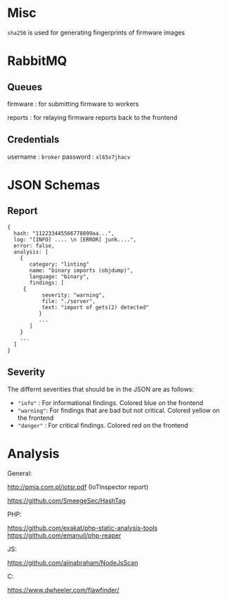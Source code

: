 # Misc

`sha256` is used for generating fingerprints of firmware images

# RabbitMQ

## Queues

firmware : for submitting firmware to workers

reports : for relaying firmware reports back to the frontend

## Credentials

username : `broker` password : `xl65x7jhacv`

# JSON Schemas

## Report
```
{
  hash: "112233445566778899aa...",
  log: "[INFO] .... \n [ERROR] junk....",
  error: false,
  analysis: [
    {
       category: "linting"
       name: "binary imports (objdump)",
       language: "binary",
       findings: [
	 {
           severity: "warning",
           file: "./server",
           text: "import of gets(2) detected"
          }
          ...
       ]
    }
    ...
  ]
}
```

## Severity

The differnt severities that should be in the JSON are as follows:

* `"info"` : For informational findings. Colored blue on the frontend
* `"warning"`: For findings that are bad but not critical. Colored yellow on the frontend
* `"danger"` : For critical findings. Colored red on the frontend


# Analysis
General:

http://pmja.com.pl/iotsr.pdf (IoTInspector report)

https://github.com/SmeegeSec/HashTag


PHP:


https://github.com/exakat/php-static-analysis-tools
https://github.com/emanuil/php-reaper


JS:


https://github.com/ajinabraham/NodeJsScan


C:


https://www.dwheeler.com/flawfinder/
